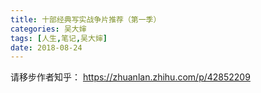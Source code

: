 ```yaml
---
title: 十部经典写实战争片推荐（第一季）
categories: 吴大婶
tags: [人生,笔记,吴大婶]
date: 2018-08-24
---
```


请移步作者知乎：
https://zhuanlan.zhihu.com/p/42852209